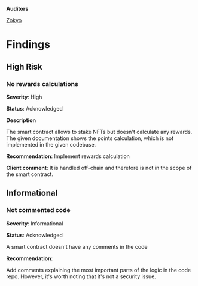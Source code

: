 **Auditors**

[Zokyo](https://x.com/zokyo_io)

# Findings

## High Risk

### No rewards calculations

**Severity**: High

**Status**: Acknowledged

**Description**

The smart contract allows to stake NFTs but doesn't calculate any rewards. The given documentation shows the points calculation, which is not implemented in the given codebase.

**Recommendation**: Implement rewards calculation	

**Client comment**: It is handled off-chain and therefore is not in the scope of the smart contract.	

## Informational

### Not commented code

**Severity**: Informational

**Status**: Acknowledged

A smart contract doesn't have any comments in the code

**Recommendation**: 

Add comments explaining the most important parts of the logic in the code repo. However, it's worth noting that it's not a security issue.
